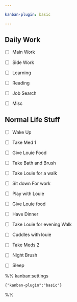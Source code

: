 ```yaml
---

kanban-plugin: basic

---
```


## Daily Work

- [ ] Main Work
- [ ] Side Work
- [ ] Learning
- [ ] Reading
- [ ] Job Search
- [ ] Misc


## Normal Life Stuff

- [ ] Wake Up
- [ ] Take Med 1
- [ ] Give Louie Food
- [ ] Take Bath and Brush
- [ ] Take Louie for a walk
- [ ] Sit down For work
- [ ] Play with Louie
- [ ] Give Louie food
- [ ] Have Dinner
- [ ] Take Louie for evening Walk
- [ ] Cuddles with louie
- [ ] Take Meds 2
- [ ] Night Brush
- [ ] Sleep




%% kanban:settings
```
{"kanban-plugin":"basic"}
```
%%